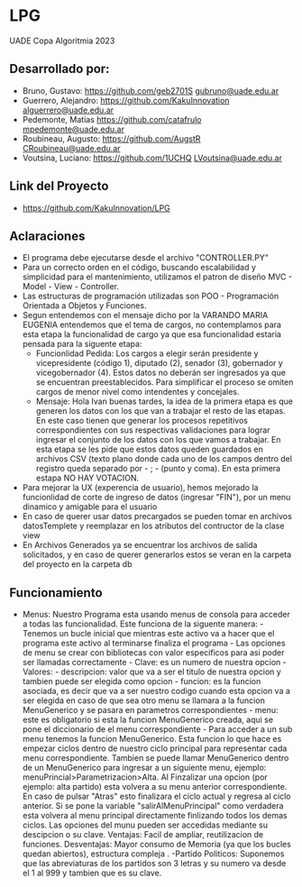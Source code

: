 # LPG
UADE Copa Algoritmia 2023

## Desarrollado por:
- Bruno, Gustavo: https://github.com/geb2701S gubruno@uade.edu.ar
- Guerrero, Alejandro: https://github.com/KakuInnovation alguerrero@uade.edu.ar
- Pedemonte, Matias https://github.com/catafrulo mpedemonte@uade.edu.ar
- Roubineau, Augusto: https://github.com/AugstR CRoubineau@uade.edu.ar
- Voutsina, Luciano: https://github.com/1UCHQ LVoutsina@uade.edu.ar

## Link del Proyecto
- https://github.com/KakuInnovation/LPG

## Aclaraciones
- El programa debe ejecutarse desde el archivo "CONTROLLER.PY"
- Para un correcto orden en el código, buscando escalabilidad y simplicidad para el mantenimiento, utilizamos el patron de diseño MVC - Model - View - Controller.
- Las estructuras de programación utilizadas son POO - Programación Orientada a Objetos y Funciones.
- Segun entendemos con el mensaje dicho por la VARANDO MARIA EUGENIA entendemos que el tema de cargos, no contemplamos para esta etapa la funcionalidad de cargo ya que esa funcionalidad estaria pensada para la siguente etapa:
    - Funcionlidad Pedida: Los cargos a elegir serán presidente y vicepresidente (código 1), diputado (2), senador (3), gobernador y vicegobernador (4). Estos datos no deberán ser ingresados ya que se encuentran preestablecidos. Para simplificar el proceso se omiten cargos de menor nivel como intendentes y concejales.
    - Mensaje: Hola Ivan buenas tardes, la idea de la primera etapa es que generen los datos con los que van a trabajar el resto de las etapas. En este caso tienen que generar los procesos repetitivos correspondientes con sus respectivas validaciones para lograr ingresar el conjunto de los datos con los que vamos a trabajar. En esta etapa se les pide que estos datos queden guardados en archivos CSV (texto plano donde cada uno de los campos dentro del registro queda separado por - ; - (punto y coma). En esta primera estapa NO HAY VOTACION. 
- Para mejorar la UX (experencia de usuario), hemos mejorado la funcionlidad de corte de ingreso de datos (ingresar "FIN"), por un menu dinamico y amigable para el usuario
- En caso de querer usar datos precargados se pueden tomar en archivos datosTemplete y reemplazar en los atributos del contructor de la clase view
- En Archivos Generados ya se encuentrar los archivos de salida solicitados, y en caso de querer generarlos estos se veran en la carpeta del proyecto en la carpeta db

## Funcionamiento
- Menus: Nuestro Programa esta usando menus de consola para acceder a todas las funcionalidad. 
    Este funciona de la siguente manera:
        - Tenemos un bucle inicial que mientras este activo va a hacer que el programa este activo al terminarse finaliza el programa
        - Las opciones de menu se crear con bibliotecas con valor especificos para asi poder ser llamadas correctamente
            - Clave: es un numero de nuestra opcion
            - Valores:
                - descripcion: valor que va a ser el titulo de nuestra opcion y tambien puede ser elegida como opcion
                - funcion: es la funcion asociada, es decir que va a ser nuestro codigo cuando esta opcion va a ser elegida en caso de que sea otro menu se llamara a la funcion MenuGenerico y se pasara en parametros correspondientes
                - menu: este es obligatorio si esta la funcion MenuGenerico creada, aqui se pone el diccionario de el menu correspondiente
        - Para acceder a un sub menu tenemos la funcion MenuGenerico. Esta funcion lo que hace es empezar ciclos dentro de nuestro ciclo principal para representar cada menu correspondiente. Tambien se puede llamar MenuGenerico dentro de un MenuGenerico para ingresar a un siguiente menu, ejemplo: menuPrincial>Parametrizacion>Alta. Al Finzalizar una opcion (por ejemplo: alta partido) esta volvera a su menu anterior correspondiente. En caso de pulsar "Atras" esto finalizara el ciclo actual y regresa al ciclo anterior. Si se pone la variable "salirAlMenuPrincipal" como verdadera esta volvera al menu principal directamente finlizando todos los demas ciclos.
    Las opciones del munu pueden ser accedidas mediante su descipcion o su clave.
    Ventajas: Facil de ampliar, reutilizacion de funciones.
    Desventajas: Mayor consumo de Memoria (ya que los bucles quedan abiertos), estructura compleja .
-Partido Politicos: Suponemos que las abreviaturas de los partidos son 3 letras y su numero va desde el 1 al 999 y tambien que es su clave.

